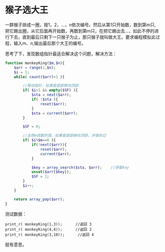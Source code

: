 # 猴子选大王

一群猴子排成一圈，按1，2，...，n依次编号。然后从第1只开始数，数到第m只,把它踢出圈，从它后面再开始数，再数到第m只，在把它踢出去...，如此不停的进行下去，直到最后只剩下一只猴子为止，那只猴子就叫做大王。要求编程模拟此过程，输入m、n,输出最后那个大王的编号。

思考了下，发现数组指针最适合解决这个问题，解决方法：
```php
function monkeyKing($m,$n){
    $arr = range(1,$n);
    $i = 1;
    while( count($arr)>1 ){

        //移动指针，如果是底部移向顶部
        if( $i>1 && empty($SF) ){
            $sta = next($arr);
            if( !$sta ){
                reset($arr);
            }
            $sta = current($arr);
        }

        $SF = 0;

        //去除m倍数的值，如果是底部移向顶部，并做标记
        if( $i%$m==0 ){
            if(!next($arr)){
                reset($arr);
                current($arr);
            }

            $key = array_search($sta, $arr);    //获取key
            unset($arr[$key]);
            $SF = 1;
        }
        $i++;
    }

    return array_pop($arr);
}
```

测试数据：
```
print_r( monkeyKing(1,3));      //返回 3
print_r( monkeyKing(4,4));      //返回 2
print_r( monkeyKing(3,10));      //返回 4
```

挺有意思。

